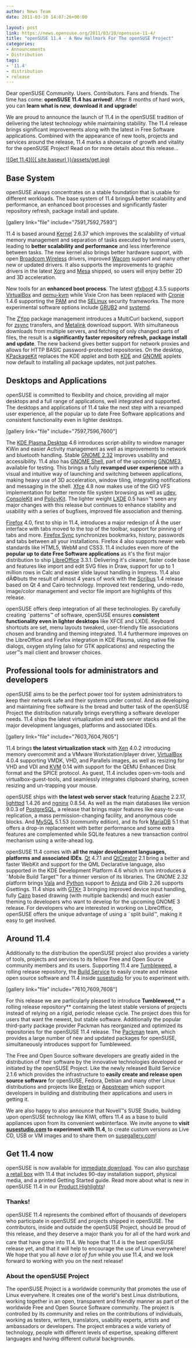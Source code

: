 ```yaml
---
author: News Team
date: 2011-03-10 14:07:26+00:00

layout: post
link: https://news.opensuse.org/2011/03/10/opensuse-11-4/
title: "openSUSE 11.4 - A New Hallmark For The openSUSE Project"
categories:
- Announcements
- Distribution
tags:
- '11.4'
- distribution
- release
---
```

Dear openSUSE Community. Users. Contributors. Fans and friends. The time has come: **openSUSE 11.4 has arrived!**. After 8 months of hard work, you can **learn what is new**, **download it** **and** **upgrade**!

We are proud to announce the launch of 11.4 in  the openSUSE tradition of delivering the latest technology while  maintaining stability. The 11.4 release brings significant improvements along with the latest in Free Software  applications. Combined  with the appearance of new tools, projects and services around the release, 11.4 marks a  showcase of growth and vitality for the openSUSE Project! Read on for more details about this release...


[![Get 11.4]({{ site.baseurl }}/assets/get.jpg)](http://software.opensuse.org)





## <!-- more -->Base System


openSUSE always concentrates on a stable foundation that is usable for different workloads. The base system of 11.4 bringsÂ better  scalability and performance, an enhanced boot processes and significantly faster repository refresh, package install and update.

[gallery link="file" include="7591,7592,7593"]

11.4 is based around [Kernel](http://www.kernel.org) 2.6.37 which improves the scalability of virtual memory management and  separation of tasks executed by terminal users, leading to **better  scalability and performance** and less interference between tasks. The new kernel also brings better hardware support,  with open [Broadcom Wireless](http://www.broadcom.com/products/?industry_id=2) drivers, improved [Wacom](http://www.wacom.com) support and many other new  or updated drivers. It also supports the improvements to graphic drivers in the latest [Xorg](http://www.x.org/) and [Mesa](http://www.mesa3d.org/) shipped, so users will enjoy better 2D and 3D acceleration.

New tools for an **enhanced boot process**. The latest [gfxboot](http://en.opensuse.org/SDB:Gfxboot) 4.3.5 supports [VirtualBox](http://www.virtualbox.org/) and [qemu-kvm](http://www.linux-kvm.org/) while Vixie Cron has been replaced with [Cronie](https://fedorahosted.org/cronie/) 1.4.6 supporting the [PAM](http://www.kernel.org/pub/linux/libs/pam/) and the [SELinux](http://www.nsa.gov/research/selinux/) security frameworks. The more experimental software options include [GRUB2](http://www.gnu.org/software/grub/) and [systemd](http://www.freedesktop.org/wiki/Software/systemd).

The [ZYpp](http://en.opensuse.org/Portal:Libzypp) package management introduces a MultiCurl backend, support for [zsync](http://zsync.moria.org.uk/) transfers, and [Metalink](http://www.metalinker.org/) download support. With simultaneous downloads from multiple servers, and fetching of only changed parts of files, the result is a **significantly faster repository refresh, package install and update**. The new backend gives better support for network proxies and allows for HTTP BASIC password-protected repositories.  On the desktop, [KPackageKit](http://www.packagekit.org/) replaces the KDE applet and both [KDE](http://www.kde.org/) and  [GNOME](http://www.gnome.org/) applets now default to installing all package updates, not just patches.


## Desktops and Applications


openSUSE  is committed to flexibility and choice, providing all major desktops and a full range of applications, well integrated and  supported. The desktops and applications of 11.4 take the next step with a revamped user experience, all the popular up to date Free Software applications and consistent functionality even in lighter desktops.

[gallery link="file" include="7597,7596,7600"]

The [KDE Plasma Desktop](http://www.kde.org/workspaces/plasmadesktop/) 4.6  introduces script-ability to window manager KWin and easier Activity  management as well as improvements to network and bluetooth handling.  Stable [GNOME 2.32](http://library.gnome.org/misc/release-notes/2.32/) improves usability and accessibility. 11.4  also has [GNOME Shell](http://live.gnome.org/GnomeShell), part of the upcoming [GNOME3](http://www.gnome3.org/), available for  testing. This brings a fully **revamped user experience** with a visual and  intuitive way of launching and switching between applications, making  heavy use of 3D acceleration, window tiling, integrating  notifications and messaging in the shell. [Xfce](http://www.xfce.org/) 4.8  now makes use of the GIO VFS implementation for better remote  file system browsing as well as [udev](http://www.kernel.org/pub/linux/utils/kernel/hotplug/udev.html), [ConsoleKit](http://www.freedesktop.org/wiki/Software/ConsoleKit) and [PolicyKit](http://www.freedesktop.org/wiki/Software/PolicyKit). The  lighter weight [LXDE](http://lxde.org/) 0.5  hasn™t seen any major changes with this release but continues to  enhance stability and usability with a series of bugfixes, improved file  association and theming.

[Firefox](http://www.mozilla.com/en-US/firefox/) 4.0, first to ship in 11.4, introduces a major redesign of Â the user interface with tabs moved to the top of the toolbar, support for pinning of tabs and more. [Firefox Sync](https://wiki.mozilla.org/Firefox_Sync) synchronizes bookmarks, history, passwords and tabs between  all your installations. Firefox 4 also supports newer web standards like HTML5, WebM and CSS3. 11.4 includes even more of the **popular up to date Free Software applications** as it's the first major distribution to ship [LibreOffice](http://www.libreoffice.org/) 3.3.1. Delivering it's cleaner, faster code base and features like import and edit SVG files in Draw, support for up to 1 million rows in Calc and easier slide layout handling in Impress. 11.4 also dÃ©buts the result of almost 4 years of work with the [Scribus](http://www.scribus.net/) 1.4  release based on Qt 4 and Cairo technology. Improved text rendering,  undo-redo, image/color management and vector file import are  highlights of this release.

openSUSE offers deep integration  of all these technologies. By carefully creating ˜patterns™ of  software, openSUSE ensures **consistent functionality even in lighter  desktops** like XFCE and LXDE. Keyboard shortcuts are set, menu layouts tweaked, user-friendly file associations  chosen and branding and theming integrated. 11.4 furthermore  improves on the LibreOffice and Firefox integration in KDE Plasma, using  native file dialogs, oxygen styling (also for GTK applications) and respecting the user™s mail client and browser choices.


## Professional tools for administrators and developers


openSUSE  aims to be the perfect power tool for system administrators to keep  their network safe and their systems under control. And as developing and maintaining free software is the bread and butter task of the openSUSE Project the distribution naturally brings everything a software developer needs. 11.4 ships the latest virtualization and web server stacks and all the major development languages, platforms and associated IDEs.

[gallery link="file" include="7603,7604,7605"]

11.4 brings **the latest virtualization stack** with [Xen](http://www.xen.org/) 4.0.2 introducing  memory overcommit and a VMware Workstation/player driver, [VirtualBox](http://www.virtualbox.org/) 4.0.4 supporting VMDK, VHD, and Parallels images, as well as resizing  for VHD and VDI and [KVM](http://www.linux-kvm.org/) 0.14 with support for the QEMU Enhanced Disk format and the SPICE protocol. As guest, 11.4 includes open-vm-tools and virtualbox-guest-tools, and seamlessly integrates clipboard sharing, screen resizing and un-trapping your mouse.

openSUSE ships with **the latest web server stack** featuring [Apache](http://www.apache.org/) 2.2.17, [lighttpd](http://www.lighttpd.net/) 1.4.26 and [ngninx](http://nginx.net/) 0.8.54. As well as the main databases like version 9.0.3 of [PostgreSQL](http://www.postgresql.org/), a release that  brings major features like easy-to-use replication, a mass  permission-changing facility, and anonymous code blocks. And [MySQL](http://www.mysql.com/) 5.1.53  (community edition), and its fork [MariaDB](http://mariadb.org/) 5.1 that offers a drop-in  replacement with better performance and some extra features are  complemented while SQLite features a new transaction control mechanism using a write-ahead log.

openSUSE 11.4 comes with **all the major development languages, platforms and associated IDEs**. [Qt](http://qt.nokia.com/) 4.7.1 and [QtCreator](http://qt.nokia.com/products/developer-tools/) 2.1 bring a better and faster WebKit and support for the QML Declarative language, also supported in the KDE Development Platform 4.6 which in turn introduces a ˜Mobile Build Target™ for a thinner version of its libraries. The GNOME 2.32 platform brings [Vala](http://live.gnome.org/Vala) and [Python](http://www.python.org/) support to [Anjuta](http://www.anjuta.org/) and Glib 2.26 supports Gsettings. 11.4 ships with [GTK+](http://www.gtk.org/) 3 bringing  improved device input handling, fully [Cairo](http://library.gnome.org/devel/cairo/) based drawing (with  multiple backends) and much easier theming to developers who want to  develop for the upcoming GNOME 3 release. For developers who are  interested in working on LibreOffice, openSUSE offers the unique advantage of using a ˜split build™, making it easy to get involved.


## Around 11.4


Additionally to the distribution the  openSUSE project also provides a variety of tools, projects and services to its fellow Free and Open Source community members and its users. Supporting 11.4 are [Tumbleweed](http://en.opensuse.org/Portal:Tumbleweed), a rolling release repository, the [Build Service](http://build.opensuse.org) to easily create and release open source  software and 11.4 inside [susestudio](http://susestudio.com) for you to experiment with.

[gallery link="file" include="7610,7609,7608"]

For this release we are particularly  pleased to introduce **Tumbleweed**,** a rolling release repository** containing the latest stable versions of projects instead of relying on a  rigid, periodic release cycle. The project does this for users that want  the newest, but stable software. Additionally the popular third-party package provider Packman  has reorganized and optimized its repositories for the openSUSE 11.4  release. The [Packman](http://packman.links2linux.org) team, which provides a large number of new and  updated packages for openSUSE, simultaneously introduces support for  Tumbleweed.

The Free and Open Source software developers are greatly aided in the distribution of their software by the innovative  technologies  developed or initiated by the openSUSE Project. Like the newly released Build Service 2.1.6 which provides the infrastructure to **easily create and release open source  software** for openSUSE, Fedora, Debian and many other Linux distributions and projects like [Bretzn](http://socialdesktop.org/bretzn/) or [Appstream](http://distributions.freedesktop.org/wiki/AppStream) which  support developers in building and distributing their applications and users in getting it.

We are also happy to also announce that Novell™s SUSE Studio,  building upon openSUSE technology like KIWI, offers 11.4 as a  base to build appliances upon from its convenient webinterface. We  invite anyone to **visit [susestudio.com](http://susestudio.com/) to experiment with 11.4**, to create custom versions as Live CD, USB or VM images and to share them on [susegallery.com](http://www.susegallery.com)!


## Get 11.4 now


openSUSE is now available for [immediate download](http://software.opensuse.org/). You can also [purchase a retail box](http://en.opensuse.org/Buy_openSUSE) with 11.4 that includes 90-day installation support, physical media, and a printed Getting Started guide. Read more about what is new in openSUSE 11.4 in our [Product Highlights](http://en.opensuse.org/Product_highlights)!


### Thanks!


openSUSE 11.4 represents the combined effort of thousands of  developers who participate in openSUSE and projects shipped in  openSUSE. The contributors, inside and outside the openSUSE Project,  should be proud of this release, and they deserve a major thank you  for all of the hard work and care that have gone into 11.4. We hope that 11.4 is the best openSUSE release yet, and that it will help  to encourage the use of Linux everywhere! We hope that you all _have a lot of fun_ while you use 11.4, and we look forward to working with you on the next release!


### About the openSUSE Project


The openSUSE Project is a  worldwide community that promotes the use  of Linux everywhere. It  creates one of the world's best Linux  distributions, working together in  an open, transparent and friendly  manner as part of the worldwide Free and Open Source Software community.  The project is controlled by its community and relies on the   contributions of individuals, working as testers, writers, translators,   usability experts, artists and ambassadors or developers. The project   embraces a wide variety of technology, people with different levels of   expertise, speaking different languages and having different cultural   backgrounds.		
